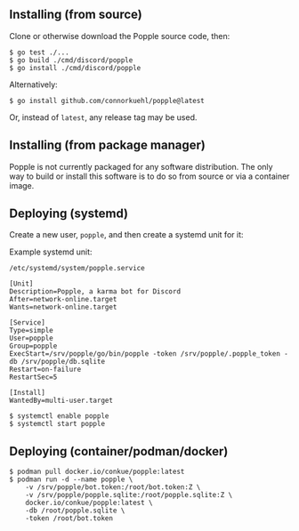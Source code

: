 ## Installing (from source)

Clone or otherwise download the Popple source code, then:

```console
$ go test ./...
$ go build ./cmd/discord/popple
$ go install ./cmd/discord/popple
```

Alternatively:

```console
$ go install github.com/connorkuehl/popple@latest
```

Or, instead of `latest`, any release tag may be used.

## Installing (from package manager)

Popple is not currently packaged for any software distribution. The only
way to build or install this software is to do so from source or via
a container image.

## Deploying (systemd)

Create a new user, `popple`, and then create a systemd unit for it:

Example systemd unit:

```
/etc/systemd/system/popple.service
```

```systemd
[Unit]
Description=Popple, a karma bot for Discord
After=network-online.target
Wants=network-online.target

[Service]
Type=simple
User=popple
Group=popple
ExecStart=/srv/popple/go/bin/popple -token /srv/popple/.popple_token -db /srv/popple/db.sqlite
Restart=on-failure
RestartSec=5

[Install]
WantedBy=multi-user.target
```

```console
$ systemctl enable popple
$ systemctl start popple
```

## Deploying (container/podman/docker)

```console
$ podman pull docker.io/conkue/popple:latest
$ podman run -d --name popple \
    -v /srv/popple/bot.token:/root/bot.token:Z \
    -v /srv/popple/popple.sqlite:/root/popple.sqlite:Z \
    docker.io/conkue/popple:latest \
    -db /root/popple.sqlite \
    -token /root/bot.token
```
